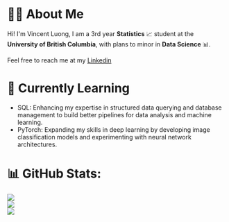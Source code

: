 

<!---
Vondent/Vondent is a ✨ special ✨ repository because its `README.md` (this file) appears on your GitHub profile.
You can click the Preview link to take a look at your changes.

--->
# 🙋‍♂️ About Me
Hi! I'm Vincent Luong, I am a 3rd year **Statistics** 📈 student at the **University of British Columbia**, with plans to minor in **Data Science** 📊.  

Feel free to reach me at my [Linkedin](https://www.linkedin.com/in/luongvincent/)

# 🌱 Currently Learning
- SQL: Enhancing my expertise in structured data querying and database management to build better pipelines for data analysis and machine learning.
- PyTorch: Expanding my skills in deep learning by developing image classification models and experimenting with neural network architectures.

# 📊 GitHub Stats:
![](https://github-readme-stats.vercel.app/api?username=vondent&theme=blue_navy&hide_border=false&include_all_commits=false&count_private=false)<br/>
![](https://github-readme-streak-stats.herokuapp.com/?user=vondent&theme=blue_navy&hide_border=false)<br/>
![](https://github-readme-stats.vercel.app/api/top-langs/?username=vondent&theme=blue_navy&hide_border=false&include_all_commits=false&count_private=false&layout=compact)

<!-- Proudly created with GPRM ( https://gprm.itsvg.in ) -->
